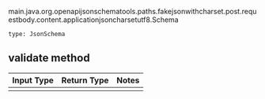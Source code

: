 main.java.org.openapijsonschematools.paths.fakejsonwithcharset.post.requestbody.content.applicationjsoncharsetutf8.Schema
```
type: JsonSchema
```

## validate method
Input Type | Return Type | Notes
------------ | ------------- | -------------
 |  |
